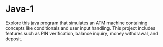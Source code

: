 # Java-1
Explore this java program that simulates an ATM machine containing concepts like conditionals and user input handling. This project includes features such as PIN verification, balance inquiry, money withdrawal, and deposit.
